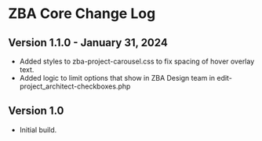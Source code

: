 # ZBA Core Change Log

## Version 1.1.0 - January 31, 2024

- Added styles to zba-project-carousel.css to fix spacing of hover overlay text.
- Added logic to limit options that show in ZBA Design team in edit-project_architect-checkboxes.php 

## Version 1.0

- Initial build.
